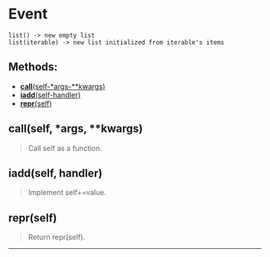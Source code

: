 # Event 
 ```
 list() -> new empty list
list(iterable) -> new list initialized from iterable's items 
```
## Methods: 
* [__call__(self-*args-**kwargs)](#__call__self-*args-**kwargs) 
* [__iadd__(self-handler)](#__iadd__self-handler) 
* [__repr__(self)](#__repr__self) 
## __call__(self, *args, **kwargs) 

  

 > Call self as a function. 

## __iadd__(self, handler) 

  

 > Implement self+=value. 

## __repr__(self) 

  

 > Return repr(self). 

--- 